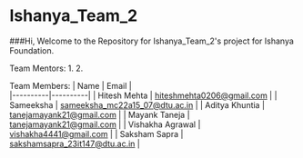 # Ishanya_Team_2
###Hi, Welcome to the Repository for Ishanya_Team_2's project for Ishanya Foundation. 

Team Mentors:
1. 
2. 

Team Members:
| Name | Email |  
|----------|----------|
| Hitesh Mehta | hiteshmehta0206@gmail.com  | 
| Sameeksha | sameeksha_mc22a15_07@dtu.ac.in | 
| Aditya Khuntia | tanejamayank21@gmail.com | 
| Mayank Taneja | tanejamayank21@gmail.com | 
| Vishakha Agrawal | vishakha4441@gmail.com | 
| Saksham Sapra | sakshamsapra_23it147@dtu.ac.in | 


